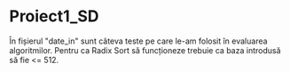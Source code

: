 # Proiect1_SD
În fișierul "date_in" sunt câteva teste pe care le-am folosit în evaluarea algoritmilor. Pentru ca Radix Sort să funcționeze trebuie ca baza introdusă să fie <= 512. 
